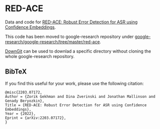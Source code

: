 # RED-ACE
Data and code for [RED-ACE: Robust Error Detection for ASR using Confidence Embeddings](https://arxiv.org/abs/2203.07172).

This code has been moved to google-research repository under 
[google-research/google-research/tree/master/red-ace](https://github.com/google-research/google-research/tree/master/red-ace).

[DownGit](https://minhaskamal.github.io/DownGit/#/home?url=) can be used to downlad a specific directory without cloning the whole google-research repository.

## BibTeX 
If you find this useful for your work, please use the following citation:
```
@misc{2203.07172,
Author = {Zorik Gekhman and Dina Zverinski and Jonathan Mallinson and Genady Beryozkin},
Title = {RED-ACE: Robust Error Detection for ASR using Confidence Embeddings},
Year = {2022},
Eprint = {arXiv:2203.07172},
}
```
